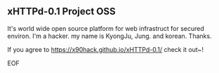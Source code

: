 ## xHTTPd-0.1 Project OSS

It's world wide open source platform for web infrastruct for secured environ.
I'm a hacker. my name is KyongJu, Jung. and korean.
Thanks.

If you agree to https://x90hack.github.io/xHTTPd-0.1/ check it out~!

EOF

